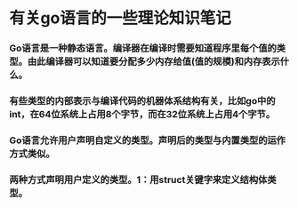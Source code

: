有关go语言的一些理论知识笔记
===
### Go语言是一种静态语言。编译器在编译时需要知道程序里每个值的类型。由此编译器可以知道要分配多少内存给值(值的规模)和内存表示什么。
### 有些类型的内部表示与编译代码的机器体系结构有关，比如go中的int，在64位系统上占用8个字节，而在32位系统上占用4个字节。

### Go语言允许用户声明自定义的类型。声明后的类型与内置类型的运作方式类似。
### 两种方式声明用户定义的类型。1：用struct关键字来定义结构体类型。
